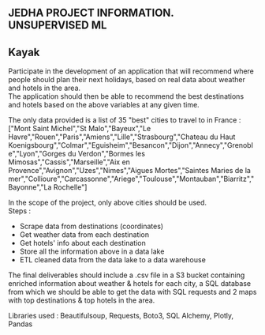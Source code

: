 ## JEDHA PROJECT INFORMATION. UNSUPERVISED ML

## Kayak

Participate in the development of an application that will recommend where people should plan their next holidays, based on real data about weather and hotels in the area.<br>
The application should then be able to recommend the best destinations and hotels based on the above variables at any given time.

The only data provided is a list of 35 "best" cities to travel to in France :<br>
["Mont Saint Michel","St Malo","Bayeux","Le Havre","Rouen","Paris","Amiens","Lille","Strasbourg","Chateau du Haut Koenigsbourg","Colmar","Eguisheim","Besancon","Dijon","Annecy","Grenoble","Lyon","Gorges du Verdon","Bormes les Mimosas","Cassis","Marseille","Aix en Provence","Avignon","Uzes","Nimes","Aigues Mortes","Saintes Maries de la mer","Collioure","Carcassonne","Ariege","Toulouse","Montauban","Biarritz","Bayonne","La Rochelle"]

In the scope of the project, only above cities should be used.<br>
Steps :
- Scrape data from destinations (coordinates)
- Get weather data from each destination
- Get hotels' info about each destination
- Store all the information above in a data lake
- ETL cleaned data from the data lake to a data warehouse

The final deliverables should include a .csv file in a S3 bucket containing enriched information about weather & hotels for each city, a SQL database from which we should be able to get the data with SQL requests and 2 maps with top destinations & top hotels in the area.

Libraries used :
Beautifulsoup, Requests, Boto3, SQL Alchemy, Plotly, Pandas
